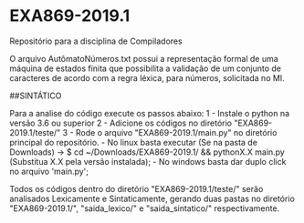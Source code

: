 # EXA869-2019.1
Repositório para a disciplina de Compiladores

O arquivo AutômatoNúmeros.txt possui a representação formal de uma máquina de estados finita que possibilita a validação de um conjunto de caracteres de acordo com a regra léxica, para números, solicitada no MI.

##SINTÁTICO

Para a analise do código execute os passos abaixo:
1 - Instale o python na versão 3.6 ou superior
2 - Adicione os códigos no diretório "EXA869-2019.1/teste/"
3 - Rode o arquivo "EXA869-2019.1/main.py" no diretório principal do repositório.
    - No linux basta executar (Se na pasta de Downloads) -> $ cd ~/Downloads/EXA869-2019.1/ && pythonX.X main.py (Substitua X.X pela versão instalada);
    - No windows basta dar duplo click no arquivo 'main.py';

Todos os códigos dentro do diretório "EXA869-2019.1/teste/" serão analisados Lexicamente e Sintaticamente, gerando duas pastas no diretório "EXA869-2019.1/", "saida_lexico/" e "saida_sintatico/" respectivamente.
